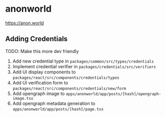 # anonworld

https://anon.world


## Adding Credentials

TODO: Make this more dev friendly

1. Add new credential type in `packages/common/src/types/credentials`
2. Implement credential verifier in `packages/credentials/src/verifiers`
3. Add UI display components to `packages/react/src/components/credentials/types`
4. Add UI verification form to `packages/react/src/components/credentials/new/form`
5. Add opengraph image to `apps/anonworld/app/posts/[hash]/opengraph-image.tsx`
6. Add opengraph metadata generation to `apps/anonworld/app/posts/[hash]/page.tsx`
